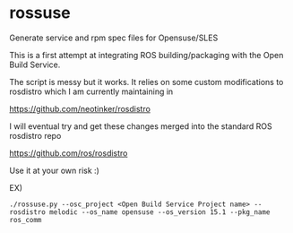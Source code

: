 # rossuse
Generate service and rpm spec files for Opensuse/SLES

This is a first attempt at integrating ROS building/packaging with the Open Build Service.

The script is messy but it works. It relies on some custom modifications to rosdistro which I am
currently maintaining in 

https://github.com/neotinker/rosdistro

I will eventual try and get these changes merged into the standard ROS rosdistro repo

https://github.com/ros/rosdistro

Use it at your own risk :)

EX)

```./rossuse.py --osc_project <Open Build Service Project name> --rosdistro melodic --os_name opensuse --os_version 15.1 --pkg_name ros_comm```

